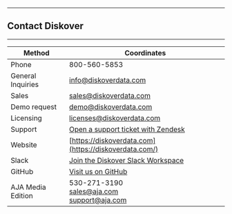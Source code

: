 ___
## Contact Diskover
___

| Method | Coordinates |
| --- | --- |
| Phone | 800-560-5853 |
| General Inquiries | [info@diskoverdata.com](mailto:info@diskoverdata.com) |
| Sales | [sales@diskoverdata.com](mailto:sales@diskoverdata.com) |
| Demo request | [demo@diskoverdata.com](mailto:demo@diskoverdata.com) |
| Licensing | [licenses@diskoverdata.com](mailto:licenses@diskoverdata.com) |
| Support | [Open a support ticket with Zendesk](https://support.diskoverdata.com/) |
| Website | [https://diskoverdata.com](https://diskoverdata.com/) |
| Slack | [Join the Diskover Slack Workspace](https://join.slack.com/t/diskoverworkspace/shared_invite/enQtNzQ0NjE1Njk5MjIyLWI4NWQ0MjFhYzQyMTRhMzk4NTQ3YjBlYjJiMDk1YWUzMTZmZjI1MTdhYTA3NzAzNTU0MDc5NDA2ZDI4OWRiMjM) |
| GitHub | [Visit us on GitHub](https://github.com/diskoverdata/) |
| AJA Media Edition | 530-271-3190<br>[sales@aja.com](mailto:sales@aja.com)<br>[support@aja.com](mailto:support@aja.com) |
